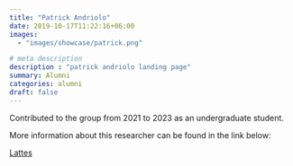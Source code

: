```yaml
---
title: "Patrick Andriolo"
date: 2019-10-17T11:22:16+06:00
images: 
  - "images/showcase/patrick.png"

# meta description
description : "patrick andriolo landing page"
summary: Alumni
categories: alumni
draft: false
---
```


Contributed to the group from 2021 to 2023 as an undergraduate student.

More information about this researcher can be found in the link below:

[Lattes](http://lattes.cnpq.br/7845214151868455)<br>
